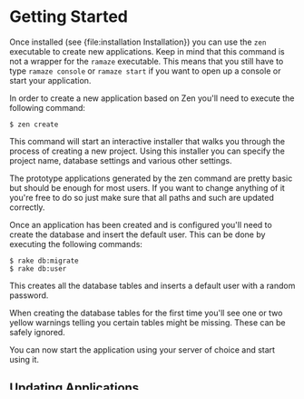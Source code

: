 # Getting Started

Once installed (see {file:installation Installation}) you can use the ``zen``
executable to create new applications. Keep in mind that this command is not a
wrapper for the ``ramaze`` executable. This means that you still have to type
``ramaze console`` or ``ramaze start`` if you want to open up a console or start
your application.

In order to create a new application based on Zen you'll need to execute the
following command:

    $ zen create

This command will start an interactive installer that walks you through the
process of creating a new project. Using this installer you can specify the
project name, database settings and various other settings.

The prototype applications generated by the zen command are pretty basic but
should be enough for most users. If you want to change anything of it you're
free to do so just make sure that all paths and such are updated correctly.

Once an application has been created and is configured you'll need to create the
database and insert the default user. This can be done by executing the
following commands:

    $ rake db:migrate
    $ rake db:user

This creates all the database tables and inserts a default user with a random
password.

When creating the database tables for the first time you'll see one or two
yellow warnings telling you certain tables might be missing. These can be safely
ignored.

You can now start the application using your server of choice and start using
it.

## Updating Applications

Updating Zen in general is quite easy and requires the following two commands::

    $ gem update zen
    $ rake db:migrate

However, with some releases there may be some extra steps that are required in
order to properly update your installation so it's always wise to check the
release notes before updating an installation.

When updating the database schema I always try to write my migrations in such a
way that existing data is migrated as well. However, because there may be some
cases where this isn't possible it's recommended that you **always** make a
backup of your database before updating.

## Logging In

In order to log in you must navigate to ``/admin/users/login`` or ``/admin``
(the latter will redirect you to the first URL and show a warning). If you don't
have any user accounts set up yet you should run the rake command ``rake
db:user`` as explained above. If you do have an available user account you can
log in using the user's Email address and password.
